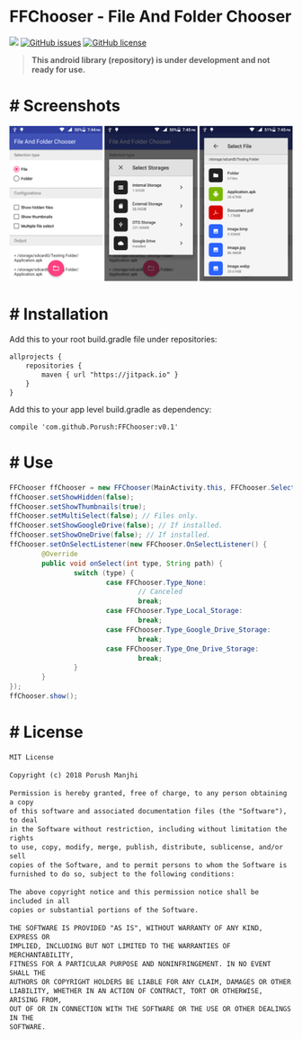 # FFChooser - File And Folder Chooser
[![](https://img.shields.io/badge/jitpack-v0.1.2-brightgreen.svg?style=for-the-badge)](https://jitpack.io/#Porush/FFChooser/v0.1.2) 
[![GitHub issues](https://img.shields.io/github/issues/Porush/FFChooser.svg?style=for-the-badge)](https://github.com/Porush/FFChooser/issues)
 [![GitHub license](https://img.shields.io/github/license/Porush/FFChooser.svg?style=for-the-badge)](https://github.com/Porush/FFChooser/blob/master/LICENSE)

> **This android library (repository) is under development and not ready for use.**

# # Screenshots
![screenshots](https://raw.githubusercontent.com/Porush/FFChooser/master/screenshots/screenshots.png "screenshots")

<!---
# Video
[![Video 1](http://img.youtube.com/vi/DYfP-UIKxH0/0.jpg)](http://www.youtube.com/watch?v=DYfP-UIKxH0)
--->

# # Installation
Add this to your root build.gradle file under repositories:

```Gradle
allprojects {
	repositories {
		maven { url "https://jitpack.io" }
	}
}
```

Add this to your app level build.gradle as dependency:
```Gradle
compile 'com.github.Porush:FFChooser:v0.1'
```

# # Use
```Java
FFChooser ffChooser = new FFChooser(MainActivity.this, FFChooser.Select_Type_File);
ffChooser.setShowHidden(false);
ffChooser.setShowThumbnails(true);
ffChooser.setMultiSelect(false); // Files only.
ffChooser.setShowGoogleDrive(false); // If installed.
ffChooser.setShowOneDrive(false); // If installed.
ffChooser.setOnSelectListener(new FFChooser.OnSelectListener() {
        @Override
        public void onSelect(int type, String path) {
                switch (type) {
                        case FFChooser.Type_None:
                                // Canceled
                                break;
                        case FFChooser.Type_Local_Storage:
                                break;
                        case FFChooser.Type_Google_Drive_Storage:
                                break;
                        case FFChooser.Type_One_Drive_Storage:
                                break;
                }
        }
});
ffChooser.show();
```

# # License
```
MIT License

Copyright (c) 2018 Porush Manjhi

Permission is hereby granted, free of charge, to any person obtaining a copy
of this software and associated documentation files (the "Software"), to deal
in the Software without restriction, including without limitation the rights
to use, copy, modify, merge, publish, distribute, sublicense, and/or sell
copies of the Software, and to permit persons to whom the Software is
furnished to do so, subject to the following conditions:

The above copyright notice and this permission notice shall be included in all
copies or substantial portions of the Software.

THE SOFTWARE IS PROVIDED "AS IS", WITHOUT WARRANTY OF ANY KIND, EXPRESS OR
IMPLIED, INCLUDING BUT NOT LIMITED TO THE WARRANTIES OF MERCHANTABILITY,
FITNESS FOR A PARTICULAR PURPOSE AND NONINFRINGEMENT. IN NO EVENT SHALL THE
AUTHORS OR COPYRIGHT HOLDERS BE LIABLE FOR ANY CLAIM, DAMAGES OR OTHER
LIABILITY, WHETHER IN AN ACTION OF CONTRACT, TORT OR OTHERWISE, ARISING FROM,
OUT OF OR IN CONNECTION WITH THE SOFTWARE OR THE USE OR OTHER DEALINGS IN THE
SOFTWARE.
```

